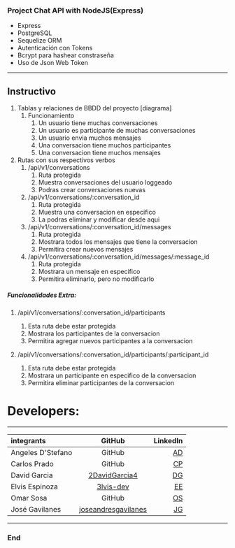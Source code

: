 <img src="https://encrypted-tbn0.gstatic.com/images?q=tbn:ANd9GcRvxfj0MxCOQiRwy9YOQKh_xkRqRfCW9qcduOpmGDZyKkkV0xUD3N_rLrUB_FMJfwNJAAo&usqp=CAU" alt="" />

### Project Chat API with NodeJS(Express)

- Express
- PostgreSQL
- Sequelize ORM
- Autenticación con Tokens
- Bcrypt para hashear constraseña
- Uso de Json Web Token

------------
## Instructivo

1. Tablas y relaciones de BBDD del proyecto [diagrama]
    1. Funcionamiento
        1. Un usuario tiene muchas conversaciones
        2. Un usuario es participante de muchas conversaciones
        3. Un usuario envia muchos mensajes
        4. Una conversacion tiene muchos participantes
        5. Una conversacion tiene muchos mensajes
2. Rutas con sus respectivos verbos
    1. /api/v1/conversations
        1. Ruta protegida
        2. Muestra conversaciones del usuario loggeado
        3. Podras crear conversaciones nuevas
    2. /api/v1/conversations/:conversation_id
        1. Ruta protegida
        2. Muestra una conversacion en especifico
        3. La podras eliminar y modificar desde aqui
    3. /api/v1/conversations/:conversation_id/messages
        1. Ruta protegida
        2. Mostrara todos los mensajes que tiene la conversacion
        3. Permitira crear nuevos mensajes
    4. /api/v1/conversations/:conversation_id/messages/:message_id
        1. Ruta protegida
        2. Mostrara un mensaje en especifico
        3. Permitira eliminarlo, pero no modificarlo

##### Funcionalidades Extra:

1. /api/v1/conversations/:conversation_id/participants
	1. Esta ruta debe estar protegida
	2. Mostrara los participantes de la conversacion
	3. Permitira agregar nuevos participantes a la conversacion

2. /api/v1/conversations/:conversation_id/participants/:participant_id
	1. Esta ruta debe estar protegida
	2. Mostrara un participante en especifico de la conversacion
	3. Permitira eliminar participantes de la conversacion

# Developers:
------------

| integrants | GitHub  | LinkedIn |
| :------------ |:---------------:| -----:|
| Angeles D'Stefano | GitHub | [AD]() |
| Carlos Prado | GitHub | [CP]() |
| David Garcia | [2DavidGarcia4](https://github.com/2DavidGarcia4) | [DG]() |
| Elvis Espinoza | [3lvis-dev](https://github.com/3lvis-dev) | [EE](https://www.linkedin.com/in/elvis-alexander-espinoza-) |
| Omar Sosa | GitHub | [OS]() |
| José Gavilanes | [joseandresgavilanes](https://github.com/joseandresgavilanes) | [JG]() |

------------

### End
